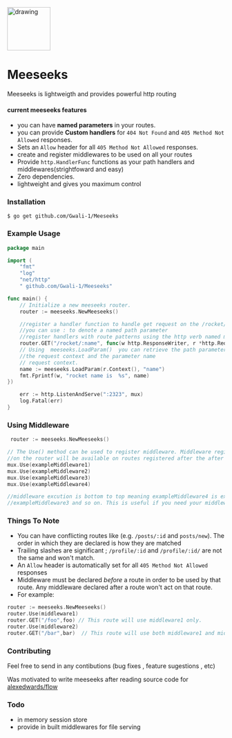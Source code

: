 <img src="https://upload.wikimedia.org/wikipedia/en/1/1d/Mr._Meeseeks.png" alt="drawing" width="100"/>

# Meeseeks

Meeseeks is lightweigth and provides powerful http routing

#### current meeseeks features

- you can have **named parameters** in your routes.
- you can provide **Custom handlers** for `404 Not Found` and `405 Method Not Allowed` responses.
- Sets an `Allow` header for all `405 Method Not Allowed` responses.
- create and register middlewares to be used on all your routes
- Provide `http.HandlerFunc` functions as your path handlers and middlewares(strightfoward and easy)
- Zero dependencies.
- lightweight and gives you maximum control

### Installation

```
$ go get github.com/Gwali-1/Meeseeks
```

### Example Usage

```go
package main

import (
    "fmt"
    "log"
    "net/http"
    " github.com/Gwali-1/Meeseeks"

func main() {
    // Initialize a new meeseeks router.
    router := meeseeks.NewMeeseeks()

    //register a handler function to handle get request on the /rocket/:name route
    //you can use : to denote a named path parameter
    //register handlers with route patterns using the http verb named methods on the meeseeks router (currently supports just GET and POST)
    router.GET("/rocket/:name", func(w http.ResponseWriter, r *http.Request) {
    // Using  meeseeks.LoadParam()  you can retrieve the path parameter specifed in you route with by passing
    //the request context and the parameter name
    // request context.
    name := meeseeks.LoadParam(r.Context(), "name")
    fmt.Fprintf(w, "rocket name is  %s", name)
})

    err := http.ListenAndServe(":2323", mux)
    log.Fatal(err)
}
```

### Using Middleware

```go
 router := meeseeks.NewMeeseeks()

// The Use() method can be used to register middleware. Middleware registered
//on the router will be available on routes registered after the after the middle are regitration.
mux.Use(exampleMiddleware1)
mux.Use(exampleMiddleware2)
mux.Use(exampleMiddleware3)
mux.Use(exampleMiddleware4)

//middleware excution is bottom to top meaning exampleMiddleware4 is executed first in the middleware chain then
//exampleMiddleware3 and so on. This is useful if you need your middleware to execute in a particular order

```

### Things To Note

- You can have conflicting routes like (e.g. `/posts/:id` and `posts/new`). The order in which they are declared is how they are matched
- Trailing slashes are significant ; `/profile/:id` and `/profile/:id/` are not the same and won't match.
- An `Allow` header is automatically set for all `405 Method Not Allowed` responses
- Middleware must be declared _before_ a route in order to be used by that route. Any middleware declared after a route won't act on that route.
- For example:

```go
router := meeseeks.NewMeeseeks()
router.Use(middleware1)
router.GET("/foo",foo) // This route will use middleware1 only.
router.Use(middleware2)
router.GET("/bar",bar)  // This route will use both middleware1 and middleware2.
```

### Contributing

Feel free to send in any contibutions (bug fixes , feature sugestions , etc)

Was motivated to write meeseeks after reading source code for  [alexedwards/flow](https://github.com/alexedwards/flow)

### Todo
- in memory session store
- provide in built middlewares for file serving


